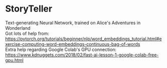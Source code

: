 # StoryTeller
Text-generating Neural Network, trained on Alice's Adventures in Wonderland
<br>
Got lots of help from:
<br>
https://pytorch.org/tutorials/beginner/nlp/word_embeddings_tutorial.html#exercise-computing-word-embeddings-continuous-bag-of-words
<br>
Extra help regarding Google Colab's GPU connection:
<br>
https://www.kdnuggets.com/2018/02/fast-ai-lesson-1-google-colab-free-gpu.html
